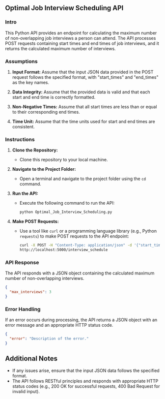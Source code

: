 ## Optimal Job Interview Scheduling API

### Intro

This Python API provides an endpoint for calculating the maximum number of non-overlapping job interviews a person can attend. The API processes POST requests containing start times and end times of job interviews, and it returns the calculated maximum number of interviews.

### Assumptions

1. **Input Format:** Assume that the input JSON data provided in the POST request follows the specified format, with "start_times" and "end_times" as the key names.

2. **Data Integrity:** Assume that the provided data is valid and that each start and end time is correctly formatted.

3. **Non-Negative Times:** Assume that all start times are less than or equal to their corresponding end times.

4. **Time Unit:** Assume that the time units used for start and end times are consistent.

### Instructions

1. **Clone the Repository:**
   - Clone this repository to your local machine.

2. **Navigate to the Project Folder:**
   - Open a terminal and navigate to the project folder using the `cd` command.

3. **Run the API:**
   - Execute the following command to run the API:

     ```bash
     python Optimal_Job_Interview_Scheduling.py
     ```

4. **Make POST Requests:**
   - Use a tool like `curl` or a programming language library (e.g., Python `requests`) to make POST requests to the API endpoint:

     ```bash
     curl -X POST -H "Content-Type: application/json" -d '{"start_times": [...], "end_times": [...]}'
     http://localhost:5000/interview_schedule
     ```

### API Response

The API responds with a JSON object containing the calculated maximum number of non-overlapping interviews.

```json
{
  "max_interviews": 3
}
```

### Error Handling

If an error occurs during processing, the API returns a JSON object with an error message and an appropriate HTTP status code.

```json
{
  "error": "Description of the error."
}
```


## Additional Notes

- If any issues arise, ensure that the input JSON data follows the specified format.
- The API follows RESTful principles and responds with appropriate HTTP status codes (e.g., 200 OK for successful requests, 400 Bad Request for invalid input).